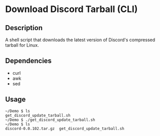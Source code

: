 # Download Discord Tarball (CLI)

## Description

A shell script that downloads the latest version of Discord's compressed tarball for Linux.

## Dependencies

- curl
- awk
- sed

## Usage
```
~/Demo $ ls
get_discord_update_tarball.sh
~/Demo $ ./get_discord_update_tarball.sh
~/Demo $ ls
discord-0.0.102.tar.gz  get_discord_update_tarball.sh
```
